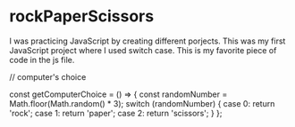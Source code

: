 # rockPaperScissors

I was practicing JavaScript by creating different porjects. This was my first JavaScript project where I used switch case. This is my favorite piece of code in the js file.

// computer's choice

const getComputerChoice = () => {
    const randomNumber = Math.floor(Math.random() * 3);
    switch (randomNumber) {
        case 0:
            return 'rock';
        case 1:
            return 'paper';
        case 2:
            return 'scissors';
    }
};
